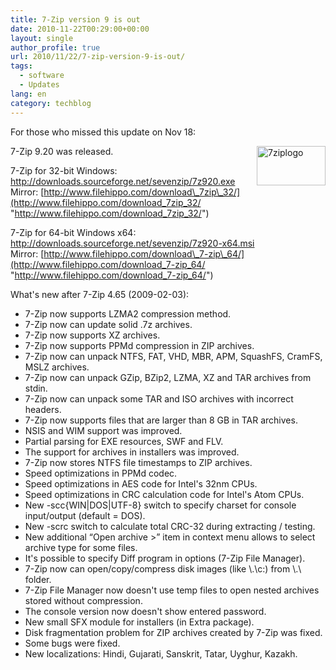 ```yaml
---
title: 7-Zip version 9 is out
date: 2010-11-22T00:29:00+00:00
layout: single
author_profile: true
url: 2010/11/22/7-zip-version-9-is-out/
tags:
  - software
  - Updates
lang: en
category: techblog
---
```

For those who missed this update on Nov 18:

[<img title="7ziplogo" border="0" alt="7ziplogo" align="right" src="http://lh4.ggpht.com/_vaUVXcmC3OI/TOmyR3JjWNI/AAAAAAAADMY/7bD0gUEQdUo/7ziplogo_thumb%5B1%5D.png?imgmax=800" width="110" height="63" />](http://lh3.ggpht.com/_vaUVXcmC3OI/TOmyO7vKyrI/AAAAAAAADMU/vdhHUycKUqs/s1600-h/7ziplogo%5B3%5D.png)7-Zip 9.20 was released.

7-Zip for 32-bit Windows:  
<http://downloads.sourceforge.net/sevenzip/7z920.exe>  
Mirror: [http://www.filehippo.com/download\_7zip\_32/](http://www.filehippo.com/download_7zip_32/ "http://www.filehippo.com/download_7zip_32/")

7-Zip for 64-bit Windows x64:  
<http://downloads.sourceforge.net/sevenzip/7z920-x64.msi>  
Mirror: [http://www.filehippo.com/download\_7-zip\_64/](http://www.filehippo.com/download_7-zip_64/ "http://www.filehippo.com/download_7-zip_64/")

What's new after 7-Zip 4.65 (2009-02-03): 

  * 7-Zip now supports LZMA2 compression method.
  * 7-Zip now can update solid .7z archives.
  * 7-Zip now supports XZ archives.
  * 7-Zip now supports PPMd compression in ZIP archives.
  * 7-Zip now can unpack NTFS, FAT, VHD, MBR, APM, SquashFS, CramFS, MSLZ archives.
  * 7-Zip now can unpack GZip, BZip2, LZMA, XZ and TAR archives from stdin.
  * 7-Zip now can unpack some TAR and ISO archives with incorrect headers.
  * 7-Zip now supports files that are larger than 8 GB in TAR archives.
  * NSIS and WIM support was improved.
  * Partial parsing for EXE resources, SWF and FLV.
  * The support for archives in installers was improved.
  * 7-Zip now stores NTFS file timestamps to ZIP archives.
  * Speed optimizations in PPMd codec.
  * Speed optimizations in AES code for Intel's 32nm CPUs.
  * Speed optimizations in CRC calculation code for Intel's Atom CPUs.
  * New -scc{WIN|DOS|UTF-8} switch to specify charset for console input/output (default = DOS).
  * New -scrc switch to calculate total CRC-32 during extracting / testing.
  * New additional “Open archive >” item in context menu allows to select archive type for some files.
  * It's possible to specify Diff program in options (7-Zip File Manager).
  * 7-Zip now can open/copy/compress disk images (like \\.\c:) from \\.\ folder.
  * 7-Zip File Manager now doesn't use temp files to open nested archives stored without compression.
  * The console version now doesn't show entered password.
  * New small SFX module for installers (in Extra package).
  * Disk fragmentation problem for ZIP archives created by 7-Zip was fixed.
  * Some bugs were fixed.
  * New localizations: Hindi, Gujarati, Sanskrit, Tatar, Uyghur, Kazakh.
